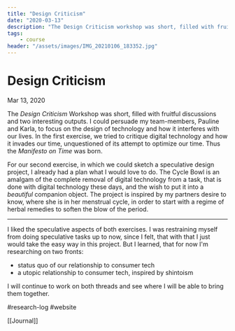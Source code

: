 ```yaml
---
title: "Design Criticism"
date: "2020-03-13"
description: "The Design Criticism workshop was short, filled with fruitful discussions and two interesting outputs. I could persuade my team-members to focus on the design of technology and how it interferes with our lives."
tags:
    - course
header: "/assets/images/IMG_20210106_183352.jpg"
---
```

# Design Criticism
Mar 13, 2020

The _Design Criticism_ Workshop was short, filled with fruitful discussions and two interesting outputs. I could persuade my team-members, Pauline and Karla, to focus on the design of technology and how it interferes with our lives. In the first exercise, we tried to critique digital technology and how it invades our time, unquestioned of its attempt to optimize our time. Thus the _Manifesto on Time_ was born.

For our second exercise, in which we could sketch a speculative design project, I already had a plan what I would love to do. The Cycle Bowl is an amalgam of the complete removal of digital technology from a task, that is done with digital technology these days, and the wish to put it into a _beautiful_ companion object. The project is inspired by my partners desire to know, where she is in her menstrual cycle, in order to start with a regime of herbal remedies to soften the blow of the period.

---

I liked the speculative aspects of both exercises. I was restraining myself from doing speculative tasks up to now, since I felt, that with that I just would take the easy way in this project. But I learned, that for now I'm researching on two fronts:

- status quo of our relationship to consumer tech
- a utopic relationship to consumer tech, inspired by shintoism

I will continue to work on both threads and see where I will be able to bring them together.

#research-log #website

[[Journal]] 